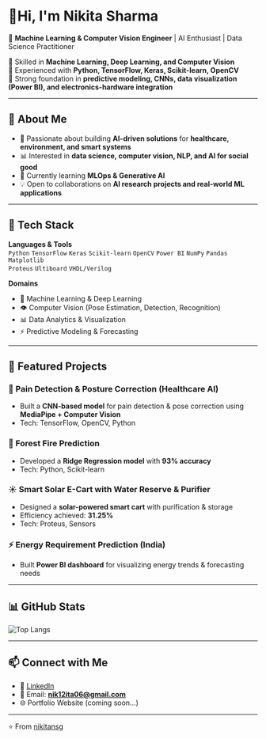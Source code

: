 #  👋Hi, I'm Nikita Sharma  

🚀 **Machine Learning & Computer Vision Engineer** | AI Enthusiast | Data Science Practitioner  

🔹 Skilled in **Machine Learning, Deep Learning, and Computer Vision**  
🔹 Experienced with **Python, TensorFlow, Keras, Scikit-learn, OpenCV**  
🔹 Strong foundation in **predictive modeling, CNNs, data visualization (Power BI), and electronics-hardware integration**  

---

## 🌟 About Me  
- 🎯 Passionate about building **AI-driven solutions** for **healthcare, environment, and smart systems**  
- 📊 Interested in **data science, computer vision, NLP, and AI for social good**  
- 🌱 Currently learning **MLOps & Generative AI**  
- 💡 Open to collaborations on **AI research projects and real-world ML applications**  

---

## 🔧 Tech Stack  

**Languages & Tools**  
`Python` `TensorFlow` `Keras` `Scikit-learn` `OpenCV` `Power BI` `NumPy` `Pandas` `Matplotlib`  
`Proteus` `Ultiboard` `VHDL/Verilog`  

**Domains**  
- 🧠 Machine Learning & Deep Learning  
- 👁️ Computer Vision (Pose Estimation, Detection, Recognition)  
- 📊 Data Analytics & Visualization  
- ⚡ Predictive Modeling & Forecasting  

---

## 📌 Featured Projects  

### 🏥 Pain Detection & Posture Correction (Healthcare AI)  
- Built a **CNN-based model** for pain detection & pose correction using **MediaPipe + Computer Vision**  
- Tech: TensorFlow, OpenCV, Python  

### 🌳 Forest Fire Prediction  
- Developed a **Ridge Regression model** with **93% accuracy**  
- Tech: Python, Scikit-learn  

### ☀️ Smart Solar E-Cart with Water Reserve & Purifier  
- Designed a **solar-powered smart cart** with purification & storage  
- Efficiency achieved: **31.25%**  
- Tech: Proteus, Sensors  

### ⚡ Energy Requirement Prediction (India)  
- Built **Power BI dashboard** for visualizing energy trends & forecasting needs  

---

## 📊 GitHub Stats  

![Top Langs](https://github-readme-stats.vercel.app/api/top-langs/?username=nikitansg&layout=compact&theme=radical)  

---

## 📫 Connect with Me  

- 💼 [LinkedIn](www.linkedin.com/in/nikita-sharma-2373ab138) 
- 📧 Email: **nik12ita06@gmail.com**  
- 🌐 Portfolio Website (coming soon...)  

---
⭐️ From [nikitansg](https://github.com/nikitansg)
